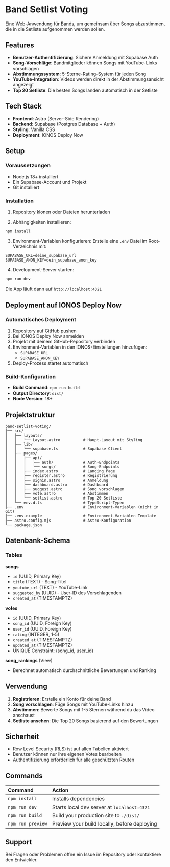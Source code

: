 # Band Setlist Voting

Eine Web-Anwendung für Bands, um gemeinsam über Songs abzustimmen, die in die Setliste aufgenommen werden sollen.

## Features

- **Benutzer-Authentifizierung**: Sichere Anmeldung mit Supabase Auth
- **Song-Vorschläge**: Bandmitglieder können Songs mit YouTube-Links vorschlagen
- **Abstimmungssystem**: 5-Sterne-Rating-System für jeden Song
- **YouTube-Integration**: Videos werden direkt in der Abstimmungsansicht angezeigt
- **Top 20 Setliste**: Die besten Songs landen automatisch in der Setliste

## Tech Stack

- **Frontend**: Astro (Server-Side Rendering)
- **Backend**: Supabase (Postgres Database + Auth)
- **Styling**: Vanilla CSS
- **Deployment**: IONOS Deploy Now

## Setup

### Voraussetzungen

- Node.js 18+ installiert
- Ein Supabase-Account und Projekt
- Git installiert

### Installation

1. Repository klonen oder Dateien herunterladen

2. Abhängigkeiten installieren:
```bash
npm install
```

3. Environment-Variablen konfigurieren:
Erstelle eine `.env` Datei im Root-Verzeichnis mit:
```
SUPABASE_URL=deine_supabase_url
SUPABASE_ANON_KEY=dein_supabase_anon_key
```

4. Development-Server starten:
```bash
npm run dev
```

Die App läuft dann auf `http://localhost:4321`

## Deployment auf IONOS Deploy Now

### Automatisches Deployment

1. Repository auf GitHub pushen
2. Bei IONOS Deploy Now anmelden
3. Projekt mit deinem GitHub-Repository verbinden
4. Environment-Variablen in den IONOS-Einstellungen hinzufügen:
   - `SUPABASE_URL`
   - `SUPABASE_ANON_KEY`
5. Deploy-Prozess startet automatisch

### Build-Konfiguration

- **Build Command**: `npm run build`
- **Output Directory**: `dist/`
- **Node Version**: 18+

## Projektstruktur

```
band-setlist-voting/
├── src/
│   ├── layouts/
│   │   └── Layout.astro          # Haupt-Layout mit Styling
│   ├── lib/
│   │   └── supabase.ts           # Supabase Client
│   ├── pages/
│   │   ├── api/
│   │   │   ├── auth/             # Auth-Endpoints
│   │   │   └── songs/            # Song-Endpoints
│   │   ├── index.astro           # Landing Page
│   │   ├── register.astro        # Registrierung
│   │   ├── signin.astro          # Anmeldung
│   │   ├── dashboard.astro       # Dashboard
│   │   ├── suggest.astro         # Song vorschlagen
│   │   ├── vote.astro            # Abstimmen
│   │   └── setlist.astro         # Top 20 Setliste
│   └── env.d.ts                  # TypeScript-Typen
├── .env                          # Environment-Variablen (nicht in Git)
├── .env.example                  # Environment-Variablen Template
├── astro.config.mjs              # Astro-Konfiguration
└── package.json
```

## Datenbank-Schema

### Tables

**songs**
- `id` (UUID, Primary Key)
- `title` (TEXT) - Song-Titel
- `youtube_url` (TEXT) - YouTube-Link
- `suggested_by` (UUID) - User-ID des Vorschlagenden
- `created_at` (TIMESTAMPTZ)

**votes**
- `id` (UUID, Primary Key)
- `song_id` (UUID, Foreign Key)
- `user_id` (UUID, Foreign Key)
- `rating` (INTEGER, 1-5)
- `created_at` (TIMESTAMPTZ)
- `updated_at` (TIMESTAMPTZ)
- UNIQUE Constraint: (song_id, user_id)

**song_rankings** (View)
- Berechnet automatisch durchschnittliche Bewertungen und Ranking

## Verwendung

1. **Registrieren**: Erstelle ein Konto für deine Band
2. **Song vorschlagen**: Füge Songs mit YouTube-Links hinzu
3. **Abstimmen**: Bewerte Songs mit 1-5 Sternen während du das Video anschaust
4. **Setliste ansehen**: Die Top 20 Songs basierend auf den Bewertungen

## Sicherheit

- Row Level Security (RLS) ist auf allen Tabellen aktiviert
- Benutzer können nur ihre eigenen Votes bearbeiten
- Authentifizierung erforderlich für alle geschützten Routen

## Commands

| Command                   | Action                                           |
| :------------------------ | :----------------------------------------------- |
| `npm install`             | Installs dependencies                            |
| `npm run dev`             | Starts local dev server at `localhost:4321`      |
| `npm run build`           | Build your production site to `./dist/`          |
| `npm run preview`         | Preview your build locally, before deploying     |

## Support

Bei Fragen oder Problemen öffne ein Issue im Repository oder kontaktiere den Entwickler.
